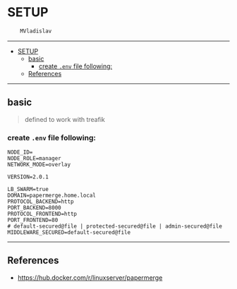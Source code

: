 # SETUP

```sh
    MVladislav
```

---

- [SETUP](#setup)
  - [basic](#basic)
    - [create `.env` file following:](#create-env-file-following)
  - [References](#references)

---

## basic

> defined to work with treafik

### create `.env` file following:

```env
NODE_ID=
NODE_ROLE=manager
NETWORK_MODE=overlay

VERSION=2.0.1

LB_SWARM=true
DOMAIN=papermerge.home.local
PROTOCOL_BACKEND=http
PORT_BACKEND=8000
PROTOCOL_FRONTEND=http
PORT_FRONTEND=80
# default-secured@file | protected-secured@file | admin-secured@file
MIDDLEWARE_SECURED=default-secured@file
```

---

## References

- <https://hub.docker.com/r/linuxserver/papermerge>

